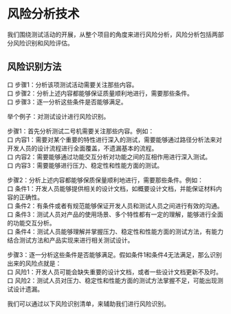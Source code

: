 # 风险分析技术

我们围绕测试活动的开展，从整个项目的角度来进行风险分析，风险分析包括两部分风险识别和风险评估。


## 风险识别方法

口 步骤1：分析该项测试活动需要关注那些内容。   
口 步骤2：分析上述内容都能够保证质量顺利地进行，需要那些条件。   
口 步骤3：逐一分析这些条件是否能够满足。

举个例子：对测试设计进行风险识别。   

步骤1：首先分析测试二号机需要关注那些内容。例如：   
口 内容1：需要对某个重要的特性进行深入的测试，需要能够通过路径分析法来对开发人员的设计流程进行全面覆盖，不遗漏基本的流程。   
口 内容2：需要能够通过功能交互分析对功能之间的互相作用进行深入测试。   
口 内容3：需要能够进行压力、稳定性和性能方面的测试。   

步骤2：分析上述内容都能够保质保量顺利地进行，需要那些条件。例如：   
口 条件1：开发人员能够提供相关的设计文档，如概要设计文档，并能保证材料内容的正确性。   
口 条件2：有条件或者有规范能够保证开发人员和测试人员之间进行有效的沟通。   
口 条件3：测试人员对产品的使用场景、多个特性都有一定的理解，能够进行全面的功能交互分析。   
口 条件4：测试人员能够理解并掌握压力、稳定性和性能方面的测试方法，有能力结合测试方法和产品实现来进行相关测试设计。

步骤3：逐一分析这些条件是否能够满足。假如条件1和条件4无法满足，那么识别出来的风险点就是：   
口 风险1：开发人员可能会缺失重要的设计文档，或者一些设计文档更新不及时。   
口 风险2：测试人员对压力、稳定性和性能方面的测试方法掌握不足，可能出现测试设计遗漏。

我们可以通过以下风险识别清单，来辅助我们进行风险识别。


